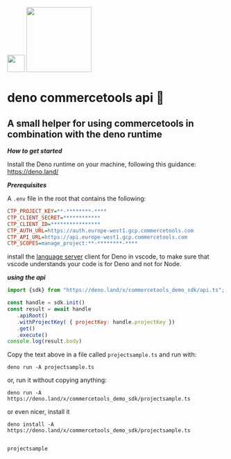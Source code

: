 <img src="https://deno.land/logo.svg" width=40px/>
<img src="https://commercetools.com/_build/images/logos/commercetools-logo-desktop.svg" width=150px/>


# deno commercetools api 🦕
## A small helper for using commercetools in combination with the deno runtime

***How to get started***

Install the Deno runtime on your machine, following this guidance: https://deno.land/

***Prerequisites***

A ```.env``` file in the root that contains the following:

```ini
CTP_PROJECT_KEY=**-********-****
CTP_CLIENT_SECRET=************
CTP_CLIENT_ID=****************
CTP_AUTH_URL=https://auth.europe-west1.gcp.commercetools.com
CTP_API_URL=https://api.europe-west1.gcp.commercetools.com
CTP_SCOPES=manage_project:**-********-****
```

install the [language server](https://marketplace.visualstudio.com/items?itemName=denoland.vscode-deno) client for Deno in vscode, to make sure that vscode understands your code is for Deno and not for Node.

***using the api***
```javascript
import {sdk} from "https://deno.land/x/commercetools_demo_sdk/api.ts";

const handle = sdk.init()
const result = await handle
   .apiRoot()
   .withProjectKey( { projectKey: handle.projectKey })
   .get()
   .execute()
console.log(result.body)
```

Copy the text above in a file called ```projectsample.ts``` and run with:

```deno run -A projectsample.ts```

or, run it without copying anything:

```deno run -A https://deno.land/x/commercetools_demo_sdk/projectsample.ts```

or even nicer, install it

```
deno install -A https://deno.land/x/commercetools_demo_sdk/projectsample.ts


projectsample
```

